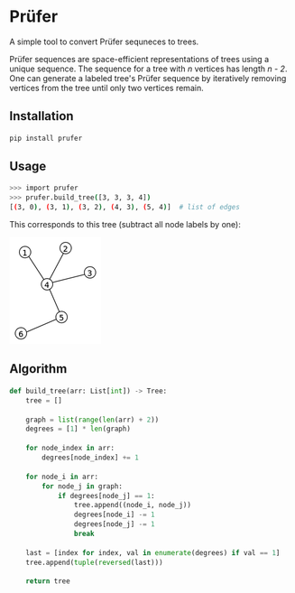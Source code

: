 # Prüfer

A simple tool to convert Prüfer sequneces to trees.

Prüfer sequences are space-efficient representations of trees using a unique sequence. The sequence for a tree with *n* vertices has length *n - 2*. One can generate a labeled tree's Prüfer sequence by iteratively removing vertices from the tree until only two vertices remain.

## Installation

```bash
pip install prufer
```

## Usage

```bash
>>> import prufer
>>> prufer.build_tree([3, 3, 3, 4])
[(3, 0), (3, 1), (3, 2), (4, 3), (5, 4)]  # list of edges 
```

This corresponds to this tree (subtract all node labels by one):

![A sample prufer tree](img/tree-example.png)

## Algorithm

```python
def build_tree(arr: List[int]) -> Tree:
    tree = []

    graph = list(range(len(arr) + 2))
    degrees = [1] * len(graph)

    for node_index in arr:
        degrees[node_index] += 1

    for node_i in arr:
        for node_j in graph:
            if degrees[node_j] == 1:
                tree.append((node_i, node_j))
                degrees[node_i] -= 1
                degrees[node_j] -= 1
                break

    last = [index for index, val in enumerate(degrees) if val == 1]
    tree.append(tuple(reversed(last)))

    return tree
```
